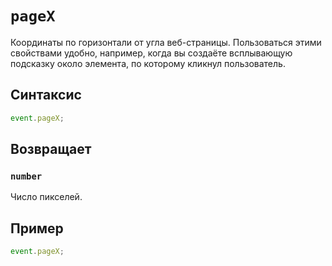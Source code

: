 # `pageX`

Координаты по горизонтали от угла веб-страницы. Пользоваться этими свойствами удобно, например, когда вы создаёте всплывающую подсказку около элемента, по которому кликнул пользователь.

## Синтаксис

```js
event.pageX;
```

## Возвращает

### `number`

Число пикселей.

## Пример

```js
event.pageX;
```

